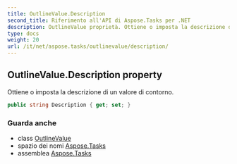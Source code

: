 ```yaml
---
title: OutlineValue.Description
second_title: Riferimento all'API di Aspose.Tasks per .NET
description: OutlineValue proprietà. Ottiene o imposta la descrizione di un valore di contorno.
type: docs
weight: 20
url: /it/net/aspose.tasks/outlinevalue/description/
---
```

## OutlineValue.Description property

Ottiene o imposta la descrizione di un valore di contorno.

```csharp
public string Description { get; set; }
```

### Guarda anche

* class [OutlineValue](../)
* spazio dei nomi [Aspose.Tasks](../../outlinevalue/)
* assemblea [Aspose.Tasks](../../../)


